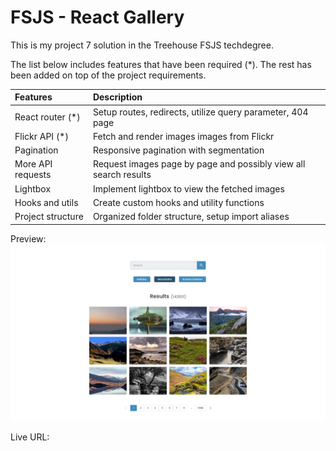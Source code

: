 # FSJS - React Gallery

This is my project 7 solution in the Treehouse FSJS techdegree. 

The list below includes features that have been required (*). The rest has been added on top of the project requirements.

| Features               | Description                                                           |
| :--------------------- | :-------------------------------------------------------------------- |
| React router (*)       | Setup routes, redirects, utilize query parameter, 404 page            |
| Flickr API (*)         | Fetch and render images images from Flickr                            |
| Pagination             | Responsive pagination with segmentation                               |
| More API requests      | Request images page by page and possibly view all search results      |
| Lightbox               | Implement lightbox to view the fetched images                         |
| Hooks and utils        | Create custom hooks and utility functions                             |
| Project structure      | Organized folder structure, setup import aliases                      |

Preview: 
![React Gallery](./src/assets/fsjs_react_gallery.png)

Live URL: 
